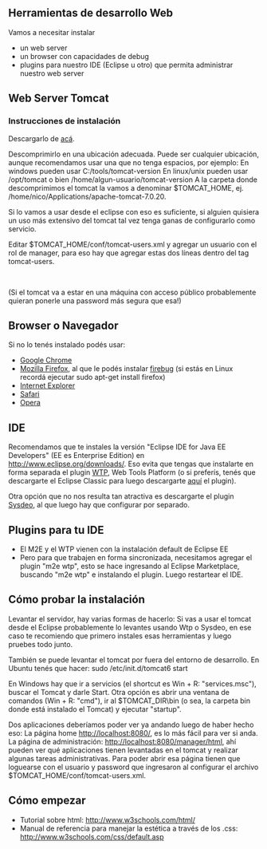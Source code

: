 Herramientas de desarrollo Web
------------------------------

Vamos a necesitar instalar

-   un web server
-   un browser con capacidades de debug
-   plugins para nuestro IDE (Eclipse u otro) que permita administrar nuestro web server

Web Server Tomcat
-----------------

### Instrucciones de instalación

Descargarlo de [acá](http://tomcat.apache.org/download-70.cgi).

Descomprimirlo en una ubicación adecuada. Puede ser cualquier ubicación, aunque recomendamos usar una que no tenga espacios, por ejemplo: En windows pueden usar C:/tools/tomcat-version En linux/unix pueden usar /opt/tomcat o bien /home/algun-usuario/tomcat-version A la carpeta donde descomprimimos el tomcat la vamos a denominar $TOMCAT\_HOME, ej. /home/nico/Applications/apache-tomcat-7.0.20.

Si lo vamos a usar desde el eclipse con eso es suficiente, si alguien quisiera un uso más extensivo del tomcat tal vez tenga ganas de configurarlo como servicio.

Editar $TOMCAT\_HOME/conf/tomcat-users.xml y agregar un usuario con el rol de manager, para eso hay que agregar estas dos líneas dentro del tag tomcat-users.

`   `<role rolename="manager"/>
`   `<user username="admin" password="admin" roles="manager"/>

(Si el tomcat va a estar en una máquina con acceso público probablemente quieran ponerle una password más segura que esa!)

Browser o Navegador
-------------------

Si no lo tenés instalado podés usar:

-   [Google Chrome](http://www.google.com/intl/es/chrome/)
-   [Mozilla Firefox](http://www.mozilla.org/es-AR/firefox/new/), al que le podés instalar [firebug](http://getfirebug.com/) (si estás en Linux recordá ejecutar sudo apt-get install firefox)
-   [Internet Explorer](http://windows.microsoft.com/es-ES/internet-explorer/download-ie)
-   [Safari](http://www.apple.com/es/safari/)
-   [Opera](http://www.opera.com/download/)

IDE
---

Recomendamos que te instales la versión "Eclipse IDE for Java EE Developers" (EE es Enterprise Edition) en <http://www.eclipse.org/downloads/>. Eso evita que tengas que instalarte en forma separada el plugin [WTP](http://www.eclipse.org/webtools/), Web Tools Platform (o si preferís, tenés que descargarte el Eclipse Classic para luego descargarte [aquí](http://eclipse.org/webtools/releases/3.4.1/) el plugin).

Otra opción que no nos resulta tan atractiva es descargarte el plugin [Sysdeo](http://www.eclipsetotale.com/tomcatPlugin.html), al que luego hay que configurar por separado.

Plugins para tu IDE
-------------------

-   El M2E y el WTP vienen con la instalación default de Eclipse EE
-   Pero para que trabajen en forma sincronizada, necesitamos agregar el plugin "m2e wtp", esto se hace ingresando al Eclipse Marketplace, buscando "m2e wtp" e instalando el plugin. Luego restartear el IDE.

Cómo probar la instalación
--------------------------

Levantar el servidor, hay varias formas de hacerlo: Si vas a usar el tomcat desde el Eclipse probablemente lo levantes usando Wtp o Sysdeo, en ese caso te recomiendo que primero instales esas herramientas y luego pruebes todo junto.

También se puede levantar el tomcat por fuera del entorno de desarrollo. En Ubuntu tenés que hacer: sudo /etc/init.d/tomcat6 start

En Windows hay que ir a servicios (el shortcut es Win + R: "services.msc"), buscar el Tomcat y darle Start. Otra opción es abrir una ventana de comandos (Win + R: "cmd"), ir al $TOMCAT\_DIR\\bin (o sea, la carpeta bin donde está instalado el Tomcat) y ejecutar "startup".

Dos aplicaciones deberíamos poder ver ya andando luego de haber hecho eso: La página home <http://localhost:8080/>, es lo más fácil para ver si anda. La página de administración: <http://localhost:8080/manager/html>, ahí pueden ver qué aplicaciones tienen levantadas en el tomcat y realizar algunas tareas administrativas. Para poder abrir esa página tienen que loguearse con el usuario y password que ingresaron al configurar el archivo $TOMCAT\_HOME/conf/tomcat-users.xml.

Cómo empezar
------------

-   Tutorial sobre html: <http://www.w3schools.com/html/>
-   Manual de referencia para manejar la estética a través de los .css: <http://www.w3schools.com/css/default.asp>

